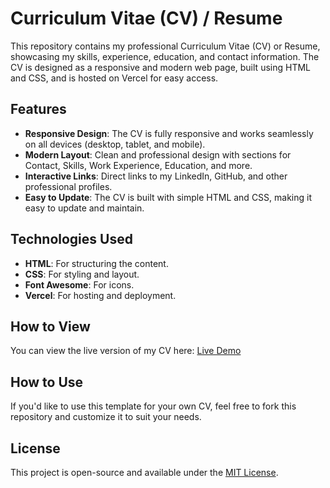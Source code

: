 # Curriculum Vitae (CV) / Resume

This repository contains my professional Curriculum Vitae (CV) or Resume, showcasing my skills, experience, education, and contact information. The CV is designed as a responsive and modern web page, built using HTML and CSS, and is hosted on Vercel for easy access.

## Features
- **Responsive Design**: The CV is fully responsive and works seamlessly on all devices (desktop, tablet, and mobile).
- **Modern Layout**: Clean and professional design with sections for Contact, Skills, Work Experience, Education, and more.
- **Interactive Links**: Direct links to my LinkedIn, GitHub, and other professional profiles.
- **Easy to Update**: The CV is built with simple HTML and CSS, making it easy to update and maintain.

## Technologies Used
- **HTML**: For structuring the content.
- **CSS**: For styling and layout.
- **Font Awesome**: For icons.
- **Vercel**: For hosting and deployment.

## How to View
You can view the live version of my CV here: [Live Demo](https://tu-proyecto.vercel.app)

## How to Use
If you'd like to use this template for your own CV, feel free to fork this repository and customize it to suit your needs.

## License
This project is open-source and available under the [MIT License](LICENSE).
